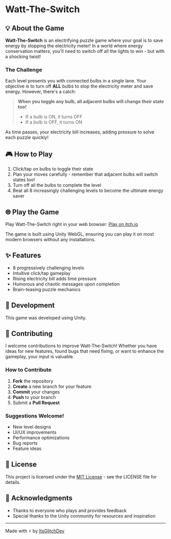 # Watt-The-Switch


## 💡 About the Game

**Watt-The-Switch** is an electrifying puzzle game where your goal is to save energy by stopping the electricity meter! In a world where energy conservation matters, you'll need to switch off all the lights to win - but with a shocking twist!

### The Challenge

Each level presents you with connected bulbs in a single lane. Your objective is to turn off **ALL** bulbs to stop the electricity meter and save energy. However, there's a catch:

> **When you toggle any bulb, all adjacent bulbs will change their state too!**
> - If a bulb is ON, it turns OFF
> - If a bulb is OFF, it turns ON

As time passes, your electricity bill increases, adding pressure to solve each puzzle quickly!

## 🎮 How to Play

1. Click/tap on bulbs to toggle their state
2. Plan your moves carefully - remember that adjacent bulbs will switch states too!
3. Turn off all the bulbs to complete the level
4. Beat all 8 increasingly challenging levels to become the ultimate energy saver

## 🌐 Play the Game

Play Watt-The-Switch right in your web browser:
[Play on itch.io](https://saurav-kosti.itch.io/)

The game is built using Unity WebGL, ensuring you can play it on most modern browsers without any installations.

## ✨ Features

- 8 progressively challenging levels
- Intuitive click/tap gameplay
- Rising electricity bill adds time pressure
- Humorous and chaotic messages upon completion
- Brain-teasing puzzle mechanics


## 🔧 Development

This game was developed using Unity.

## 🤝 Contributing

I welcome contributions to improve Watt-The-Switch! Whether you have ideas for new features, found bugs that need fixing, or want to enhance the gameplay, your input is valuable.

### How to Contribute

1. **Fork** the repository
2. **Create** a new branch for your feature
3. **Commit** your changes
4. **Push** to your branch
5. Submit a **Pull Request**

### Suggestions Welcome!

- New level designs
- UI/UX improvements
- Performance optimizations
- Bug reports
- Feature ideas

## 📜 License

This project is licensed under the [MIT License](LICENSE) - see the LICENSE file for details.

## 🙏 Acknowledgments

- Thanks to everyone who plays and provides feedback
- Special thanks to the Unity community for resources and inspiration

---

Made with ⚡ by [ItsGlitchDev](https://github.com/ItsGlitchDev)
